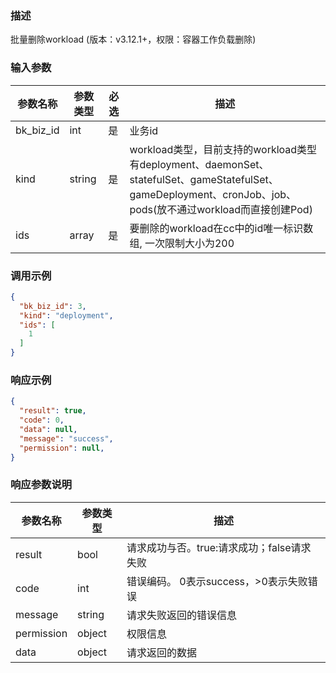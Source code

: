 ### 描述

批量删除workload (版本：v3.12.1+，权限：容器工作负载删除)

### 输入参数

| 参数名称      | 参数类型   | 必选 | 描述                                                                                                                                |
|-----------|--------|----|-----------------------------------------------------------------------------------------------------------------------------------|
| bk_biz_id | int    | 是  | 业务id                                                                                                                              |
| kind      | string | 是  | workload类型，目前支持的workload类型有deployment、daemonSet、statefulSet、gameStatefulSet、gameDeployment、cronJob、job、pods(放不通过workload而直接创建Pod) |
| ids       | array  | 是  | 要删除的workload在cc中的id唯一标识数组, 一次限制大小为200                                                                                             |

### 调用示例

```json
{
  "bk_biz_id": 3,
  "kind": "deployment",
  "ids": [
    1
  ]
}
```

### 响应示例

```json
{
  "result": true,
  "code": 0,
  "data": null,
  "message": "success",
  "permission": null,
}
```

### 响应参数说明

| 参数名称       | 参数类型   | 描述                         |
|------------|--------|----------------------------|
| result     | bool   | 请求成功与否。true:请求成功；false请求失败 |
| code       | int    | 错误编码。 0表示success，>0表示失败错误  |
| message    | string | 请求失败返回的错误信息                |
| permission | object | 权限信息                       |
| data       | object | 请求返回的数据                    |
